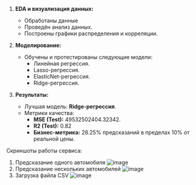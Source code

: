1. **EDA и визуализация данных:**
   - Обработаны данные
   - Проведён анализ данных.
   - Построены графики распределения и корреляции.

3. **Моделирование:**
   - Обучены и протестированы следующие модели:
     - Линейная регрессия.
     - Lasso-регрессия.
     - ElasticNet-регрессия.
     - Ridge-регрессия.

4. **Результаты:**
   - Лучшая модель: **Ridge-регрессия**.
   - Метрики качества:
     - **MSE (Test):** 49532502404.32342.
     - **R2 (Test):** 0.82
     - **Бизнес-метрика:** 28.25% предсказаний в пределах 10% от реальной цены.


Скриншоты работы сервиса:
1. Предсказание одного автомобиля
![image](https://github.com/user-attachments/assets/bb54de1f-7f63-4e04-bb9f-eb14bee1d8ac)
2. Предсказание нескольких автомобилей
![image](https://github.com/user-attachments/assets/70ddc8dc-deae-4a4f-90de-606c5065ff16)
3. Загрузка файла CSV
![image](https://github.com/user-attachments/assets/a5af0364-f5a4-4182-890f-b0878b8a77a6)


